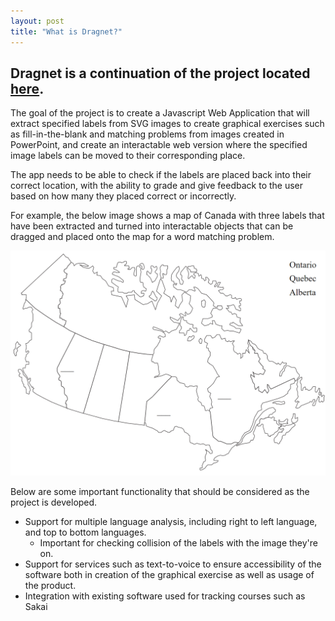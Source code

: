 ```yaml
---
layout: post
title: "What is Dragnet?"
---
```


## Dragnet is a continuation of the project located [here][1].

The goal of the project is to create a Javascript Web Application that will extract specified labels from SVG images to create graphical exercises such as fill-in-the-blank and matching problems from images created in PowerPoint, and create an interactable web version where the specified image labels can be moved to their corresponding place.

The app needs to be able to check if the labels are placed back into their correct location, with the ability to grade and give feedback to the user based on how many they placed correct or incorrectly.

For example, the below image shows a map of Canada with three labels that have been extracted and turned into interactable objects that can be dragged and placed onto the map for a word matching problem.

![dragnet map example](assets/images/map_example.png)

Below are some important functionality that should be considered as the project is developed.
- Support for multiple language analysis, including right to left language, and top to bottom languages.
    - Important for checking collision of the labels with the image they're on.
- Support for services such as text-to-voice to ensure accessibility of the software both in creation of the graphical exercise as well as usage of the product.
- Integration with existing software used for tracking courses such as Sakai

[1]: https://github.com/iezer/dragnet